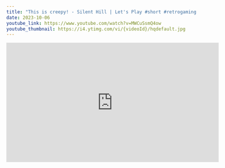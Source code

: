 ```yaml
---
title: "This is creepy! - Silent Hill | Let's Play #short #retrogaming #horrorgaming"
date: 2023-10-06
youtube_link: https://www.youtube.com/watch?v=MWCuSsmQ4ow
youtube_thumbnail: https://i4.ytimg.com/vi/{videoId}/hqdefault.jpg
---
```

<iframe width="560" height="315" src="https://www.youtube.com/embed/MWCuSsmQ4ow" title="This is creepy! - Silent Hill | Let's Play #short #retrogaming #horrorgaming" frameborder="0" allow="accelerometer; autoplay; clipboard-write; encrypted-media; gyroscope; picture-in-picture; web-share" allowfullscreen></iframe>
